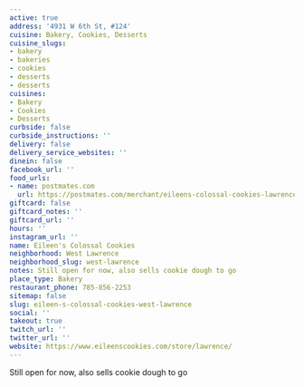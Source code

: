 ```yaml
---
active: true
address: '4931 W 6th St, #124'
cuisine: Bakery, Cookies, Desserts
cuisine_slugs:
- bakery
- bakeries
- cookies
- desserts
- desserts
cuisines:
- Bakery
- Cookies
- Desserts
curbside: false
curbside_instructions: ''
delivery: false
delivery_service_websites: ''
dinein: false
facebook_url: ''
food_urls:
- name: postmates.com
  url: https://postmates.com/merchant/eileens-colossal-cookies-lawrence
giftcard: false
giftcard_notes: ''
giftcard_url: ''
hours: ''
instagram_url: ''
name: Eileen's Colossal Cookies
neighborhood: West Lawrence
neighborhood_slug: west-lawrence
notes: Still open for now, also sells cookie dough to go
place_type: Bakery
restaurant_phone: 785-856-2253
sitemap: false
slug: eileen-s-colossal-cookies-west-lawrence
social: ''
takeout: true
twitch_url: ''
twitter_url: ''
website: https://www.eileenscookies.com/store/lawrence/
---
```


Still open for now, also sells cookie dough to go